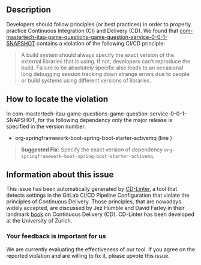 
## Description
Developers should follow principles (or best practices) in order to properly practice Continuous Integration (CI) and Delivery (CD).
We found that [com-mastertech-itau-game-questions-game-question-service-0-0-1-SNAPSHOT](https://gitlab.com/michelsantos10/game-question-service/blob/master/.gitlab-ci.yml) contains a violation of the following CI/CD principle:

> A build system should always specify the exact version of the external libraries that is using.
If not, developers can’t reproduce the build. Failure to be absolutely specific also leads to an occasional long debugging session tracking down strange errors due to people or build systems using different versions of libraries.

## How to locate the violation

In com-mastertech-itau-game-questions-game-question-service-0-0-1-SNAPSHOT, for the following dependency only the major release is specified in the version number.

* org-springframework-boot-spring-boot-starter-activemq (line )

> **Suggested Fix:** Specify the exact version of dependency `org-springframework-boot-spring-boot-starter-activemq`.

## Information about this issue

This issue has been automatically generated by [CD-Linter](https://gitlab.com/Jancso/configuration-analytics), a tool that detects settings in the GitLab CI/CD Pipeline Configuration that violate the principles of Continuous Delivery. Those principles, that are nowadays widely accepted, are discussed by Jez Humble and David Farley in their landmark [book](https://www.oreilly.com/library/view/continuous-delivery-reliable/9780321670250/) on Continuous Delivery (CD). CD-Linter has been developed at the University of Zurich.

### Your feedback is important for us
We are currently evaluating the effectiveness of our tool. If you agree on the reported violation and are willing to fix it, please upvote this issue.